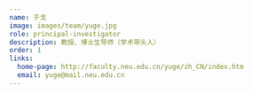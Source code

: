 ```yaml
---
name: 于戈
image: images/team/yuge.jpg
role: principal-investigator
description: 教授、博士生导师（学术带头人）
order: 1
links:
  home-page: http://faculty.neu.edu.cn/yuge/zh_CN/index.htm
  email: yuge@mail.neu.edu.cn
---
```

